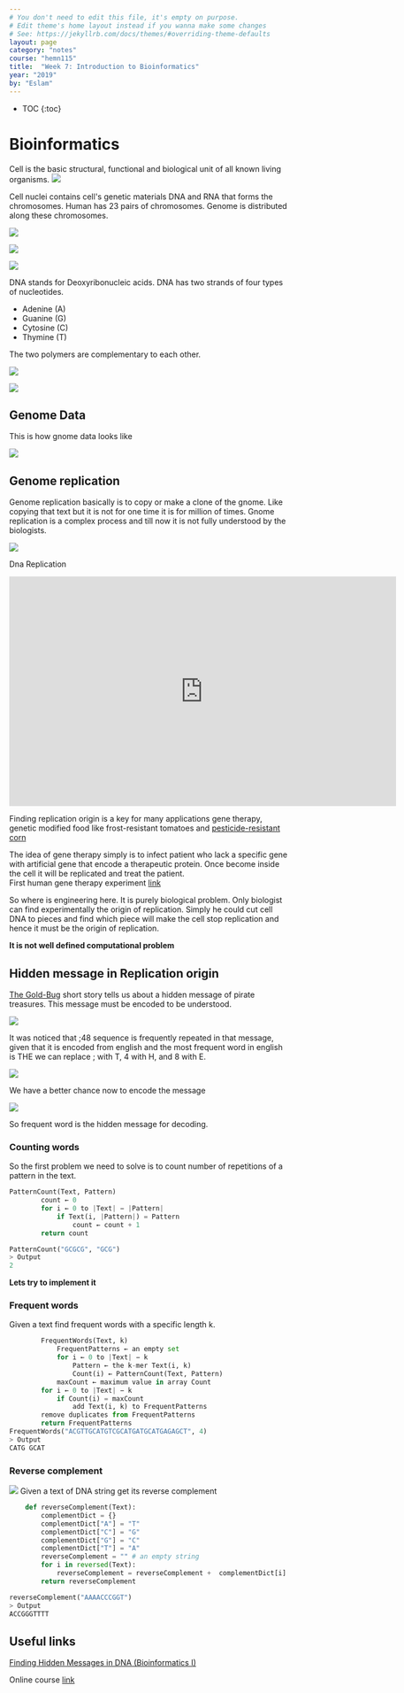 ```yaml
---
# You don't need to edit this file, it's empty on purpose.
# Edit theme's home layout instead if you wanna make some changes
# See: https://jekyllrb.com/docs/themes/#overriding-theme-defaults
layout: page
category: "notes"
course: "hemn115"
title:  "Week 7: Introduction to Bioinformatics"
year: "2019"
by: "Eslam"
---
```


* TOC
{:toc}

# Bioinformatics

Cell is the basic structural, functional and biological unit of all known living organisms. 
![](../images/w7/cell.JPG)

Cell nuclei contains cell's genetic materials DNA and RNA that forms the chromosomes. Human has 23 pairs of chromosomes. Genome is distributed along these chromosomes.

![](../images/w7/chromosomes.jpg)


![](../images/w7/chromosomes.1)


![](../images/w7/levels.png)


DNA stands for Deoxyribonucleic acids. DNA has two strands of four types of nucleotides.


* Adenine (A)
* Guanine (G)
* Cytosine (C)
* Thymine (T)
  
The two polymers are complementary to each other.


![](../images/w7/dna-rna-double-helix-rotating-animation-13.gif)



![](../images/w7/771px-DNA_chemical_structure.svg.png)


## Genome Data
This is how gnome data looks like

![](../images/w7/gnome-data.png)


## Genome replication

Genome replication basically is to copy or make a clone of the gnome. Like copying that text but it is not for one time it is for million of times. Gnome replication is a complex process and till now it is not fully understood by the biologists. 

![](../images/w7/semiconservative_replication.png)

Dna Replication 

<iframe width="700" height="415" src="https://www.youtube.com/embed/TNKWgcFPHqw" frameborder="0" allow="accelerometer; autoplay; encrypted-media; gyroscope; picture-in-picture" allowfullscreen></iframe>

Finding replication origin is a key for many applications gene therapy, genetic modified food like frost-resistant tomatoes and [ pesticide-resistant corn](http://www.genewatch.org/sub-568238)

The idea of gene therapy simply is to infect patient who lack a specific gene with artificial gene that encode a therapeutic protein. Once become inside the cell it will be replicated and treat the patient.  
First human gene therapy experiment [link](https://history.nih.gov/exhibits/genetics/sect4.htm)


So where is engineering here. It is purely biological problem.  Only biologist can find experimentally the origin of replication. Simply he could cut cell DNA to pieces and find which piece will make the cell stop replication and hence it must be the origin of replication.

**It is not well defined computational problem**

## Hidden message in Replication origin

[The Gold-Bug](https://en.wikipedia.org/wiki/The_Gold-Bug) short story tells us about a hidden message of pirate treasures. This message must be encoded to be understood. 

 ![](../images/w7/Selection_051.png)

 It was noticed that ;48 sequence is frequently repeated in that message, given that it is encoded from english and the most frequent word in english is THE we can replace ; with T, 4 with H, and 8 with E. 

  ![](../images/w7/Selection_052.png)

 We have a better chance now to encode the message

 ![](../images/w7/Selection_053.png)

So frequent word is the hidden message for decoding.

### Counting words 

So the first problem we need to solve is to count number of repetitions of a pattern in the text. 

```python
PatternCount(Text, Pattern)
        count ← 0
        for i ← 0 to |Text| − |Pattern|
            if Text(i, |Pattern|) = Pattern
                count ← count + 1
        return count

PatternCount("GCGCG", "GCG")
> Output
2
```

**Lets try to implement it**

### Frequent words

Given a text find frequent words with a specific length k.

```python
        FrequentWords(Text, k)
            FrequentPatterns ← an empty set
            for i ← 0 to |Text| − k
                Pattern ← the k-mer Text(i, k)
                Count(i) ← PatternCount(Text, Pattern)
            maxCount ← maximum value in array Count
        for i ← 0 to |Text| − k
            if Count(i) = maxCount
                add Text(i, k) to FrequentPatterns
        remove duplicates from FrequentPatterns
        return FrequentPatterns
FrequentWords("ACGTTGCATGTCGCATGATGCATGAGAGCT", 4)
> Output
CATG GCAT
```

### Reverse complement 

![](../images/w7/semiconservative_replication.png)
Given a text of DNA string get its reverse complement

```python
    def reverseComplement(Text):
        complementDict = {}
        complementDict["A"] = "T"
        complementDict["C"] = "G"
        complementDict["G"] = "C"
        complementDict["T"] = "A"
        reverseComplement = "" # an empty string
        for i in reversed(Text):
            reverseComplement = reverseComplement +  complementDict[i]
        return reverseComplement

reverseComplement("AAAACCCGGT")
> Output
ACCGGGTTTT        
```


## Useful links 

[Finding Hidden Messages in DNA (Bioinformatics I)  ](https://www.coursera.org/learn/dna-analysis)

Online course [link](http://www.hcbravo.org/cmsc423/calendar/)




